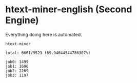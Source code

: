 # htext-miner-english (Second Engine)

Everything doing here is automated.

```
htext-miner

total: 6661/9523 (69.94644544786307%)

job0: 1499
job1: 1696
job2: 2269
job3: 1197
```